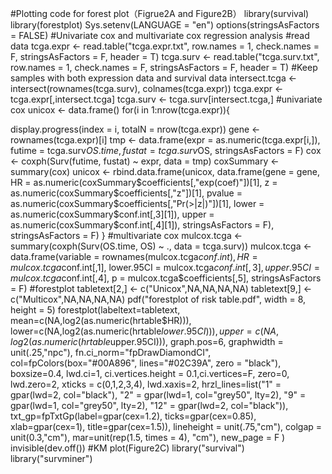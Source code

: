 #Plotting code for forest plot（Figrue2A and Figure2B）
library(survival)
library(forestplot)
Sys.setenv(LANGUAGE = "en") 
options(stringsAsFactors = FALSE) 
#Univariate cox and multivariate cox regression analysis
#read data
tcga.expr <- read.table("tcga.expr.txt", row.names = 1, check.names = F, stringsAsFactors = F, header = T)
tcga.surv <- read.table("tcga.surv.txt", row.names = 1, check.names = F, stringsAsFactors = F, header = T)
#Keep samples with both expression data and survival data
intersect.tcga <- intersect(rownames(tcga.surv), colnames(tcga.expr))
tcga.expr <- tcga.expr[,intersect.tcga]
tcga.surv <- tcga.surv[intersect.tcga,]
#univariate cox
unicox <- data.frame()
for(i in 1:nrow(tcga.expr)){
  
  display.progress(index = i, totalN = nrow(tcga.expr))
  gene <- rownames(tcga.expr)[i]
  tmp <- data.frame(expr = as.numeric(tcga.expr[i,]),
                    futime = tcga.surv$OS.time,
                    fustat = tcga.surv$OS,
                    stringsAsFactors = F)
  cox <- coxph(Surv(futime, fustat) ~ expr, data = tmp)
  coxSummary <- summary(cox)
  unicox <- rbind.data.frame(unicox,
                             data.frame(gene = gene,
                                        HR = as.numeric(coxSummary$coefficients[,"exp(coef)"])[1],
                                        z = as.numeric(coxSummary$coefficients[,"z"])[1],
                                        pvalue = as.numeric(coxSummary$coefficients[,"Pr(>|z|)"])[1],
                                        lower = as.numeric(coxSummary$conf.int[,3][1]),
                                        upper = as.numeric(coxSummary$conf.int[,4][1]),
                                        stringsAsFactors = F),
                             stringsAsFactors = F)
}
#multivariate cox
mulcox.tcga <- summary(coxph(Surv(OS.time, OS) ~ ., data = tcga.surv))
mulcox.tcga <- data.frame(variable = rownames(mulcox.tcga$conf.int),
                          HR = mulcox.tcga$conf.int[,1],
                          lower.95CI = mulcox.tcga$conf.int[,3],
                          upper.95CI = mulcox.tcga$conf.int[,4],
                          p = mulcox.tcga$coefficients[,5],
                          stringsAsFactors = F)
#forestplot
tabletext[2,] <- c("Unicox",NA,NA,NA,NA) 
tabletext[9,] <- c("Multicox",NA,NA,NA,NA) 
pdf("forestplot of risk table.pdf", width = 8, height = 5)
forestplot(labeltext=tabletext,
           mean=c(NA,log2(as.numeric(hrtable$HR))),
           lower=c(NA,log2(as.numeric(hrtable$lower.95CI))), 
           upper=c(NA,log2(as.numeric(hrtable$upper.95CI))),
           graph.pos=6,
           graphwidth = unit(.25,"npc"),
           fn.ci_norm="fpDrawDiamondCI",
           col=fpColors(box="#00A896", lines="#02C39A", zero = "black"),
           boxsize=0.4,
           lwd.ci=1,
           ci.vertices.height = 0.1,ci.vertices=F,
           zero=0,
           lwd.zero=2,
           xticks = c(0,1,2,3,4),
           lwd.xaxis=2,
           hrzl_lines=list("1" = gpar(lwd=2, col="black"),
                           "2" = gpar(lwd=1, col="grey50", lty=2),
                           "9" = gpar(lwd=1, col="grey50", lty=2),
                           "12" = gpar(lwd=2, col="black")),
           txt_gp=fpTxtGp(label=gpar(cex=1.2),
                          ticks=gpar(cex=0.85),
                          xlab=gpar(cex=1),
                          title=gpar(cex=1.5)),
           lineheight = unit(.75,"cm"),
           colgap = unit(0.3,"cm"),
           mar=unit(rep(1.5, times = 4), "cm"),
           new_page = F
)
invisible(dev.off())
#KM plot(Figure2C)
library("survival")
library("survminer")

